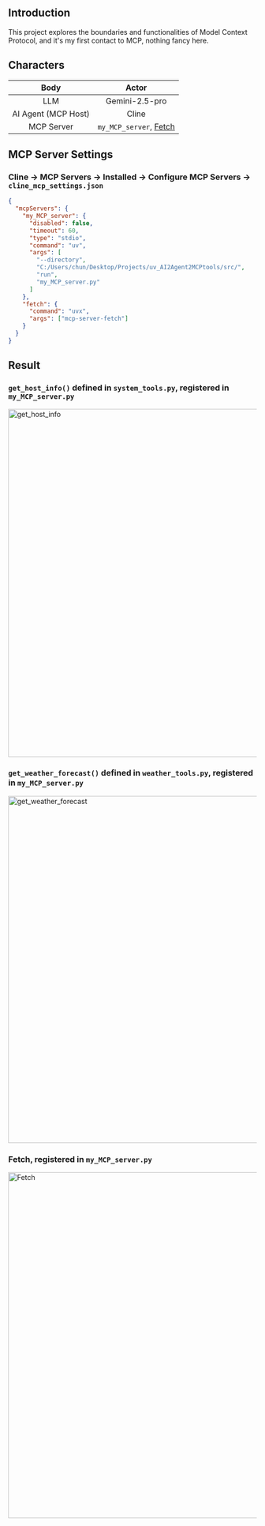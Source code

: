 ## Introduction
This project explores the boundaries and functionalities of Model Context Protocol, and it's my first contact to MCP, nothing fancy here.

## Characters
| Body    | Actor |
| :--------: | :-------: |
| LLM | Gemini-2.5-pro    |
| AI Agent (MCP Host) | Cline     |
| MCP Server    | `my_MCP_server`, [Fetch](https://mcp.so/server/fetch/modelcontextprotocol)    |

## MCP Server Settings 
### Cline -> MCP Servers -> Installed -> Configure MCP Servers -> `cline_mcp_settings.json`
```json
{
  "mcpServers": { 
    "my_MCP_server": {
      "disabled": false,
      "timeout": 60,
      "type": "stdio",
      "command": "uv",
      "args": [
        "--directory",
        "C:/Users/chun/Desktop/Projects/uv_AI2Agent2MCPtools/src/",
        "run",
        "my_MCP_server.py"
      ]
    },
    "fetch": {
      "command": "uvx",
      "args": ["mcp-server-fetch"]
    }
  }
}
```

## Result
### `get_host_info()` defined in `system_tools.py`, registered in `my_MCP_server.py`
<img width="925" height="705" alt="get_host_info" src="https://github.com/user-attachments/assets/00e867a5-273e-476a-8d6c-e8babb9796c1" />

### `get_weather_forecast()` defined in `weather_tools.py`, registered in `my_MCP_server.py`
<img width="918" height="703" alt="get_weather_forecast" src="https://github.com/user-attachments/assets/9f8a97a6-6381-4083-8b91-b870d70cac5b" />

### Fetch, registered in `my_MCP_server.py`
<img width="915" height="701" alt="Fetch" src="https://github.com/user-attachments/assets/9b051ea0-df99-4dfb-847b-144647b2eafa" />

